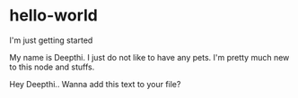 # hello-world
I'm just getting started

My name is Deepthi. I just do not like to have any pets.
I'm pretty much new to this node and stuffs.

Hey Deepthi..
Wanna add this text to your file?
